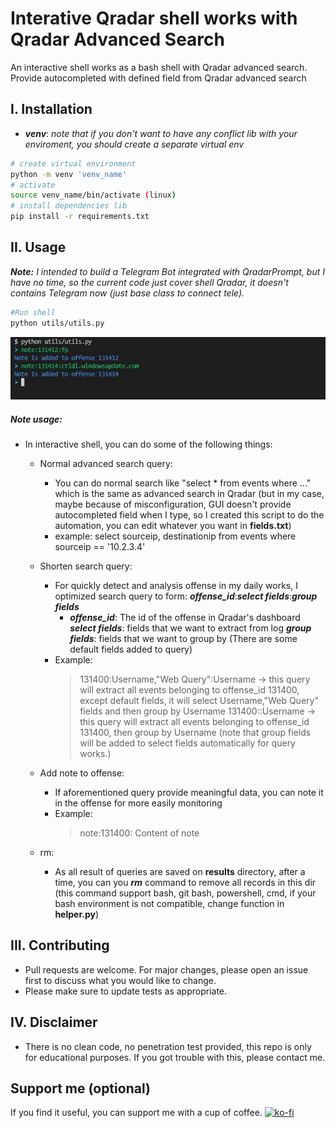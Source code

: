 # Interative Qradar shell works with Qradar Advanced Search

 An interactive shell works as a bash shell with Qradar advanced search. Provide autocompleted with defined field from Qradar advanced search

## I. Installation

- ***venv***:
    *note that if you don't want to have any conflict lib with your enviroment, you should create a separate virtual env*

```bash
# create virtual environment
python -m venv 'venv_name'
# activate
source venv_name/bin/activate (linux)
# install dependencies lib
pip install -r requirements.txt
```
## II. Usage
***Note:*** *I intended to build a Telegram Bot integrated with QradarPrompt, but I have no time, so the current code just cover shell Qradar, it doesn't contains Telegram now (just base class to connect tele).*
```bash
#Run shell
python utils/utils.py
```
![plot](./images/shell.jpg)

##### Note usage:
- In interactive shell, you can do some of the following things:
    + Normal advanced search query: 
        + You can do normal search like "select * from events where ..." which is the same as advanced search in Qradar (but in my case, maybe because of misconfiguration, GUI doesn't provide autocompleted field when I type, so I created this script to do the automation, you can edit whatever you want in **fields.txt**)
        + example: select sourceip, destinationip from events where sourceip == '10.2.3.4'
    + Shorten search query:
        + For quickly detect and analysis offense in my daily works, I optimized search query to form:
         ***offense_id***:***select fields***:***group fields***
            * ***offense_id***: The id of the offense in Qradar's dashboard 
              ***select fields***: fields that we want to extract from log
              ***group fields***: fields that we want to group by
                (There are some default fields added to query)
        + Example:
            > 131400:Username,"Web Query":Username -> this query will extract all events belonging to offense_id 131400, except default fields, it will select Username,"Web Query" fields and then group by Username
            > 131400::Username -> this query will extract all events belonging to offense_id 131400, then group by Username (note that group fields will be added to select fields automatically for query works.)
    + Add note to offense:
        + If aforementioned query provide meaningful data, you can note it in the offense for more easily monitoring
        + Example: 
            > note:131400: Content of note

    + rm:
        + As all result of queries are saved on **results** directory, after a time, you can you ***rm*** command to remove all records in this dir (this command support bash, git bash, powershell, cmd, if your bash environment is not compatible, change function in **helper.py**) 

## III. Contributing

- Pull requests are welcome. For major changes, please open an issue first
to discuss what you would like to change.
- Please make sure to update tests as appropriate.
## IV. Disclaimer
- There is no clean code, no penetration test provided, this repo is only for educational purposes. If you got trouble with this, please contact me.
## Support me (optional)
If you find it useful, you can support me with a cup of coffee.
[![ko-fi](https://ko-fi.com/img/githubbutton_sm.svg)](https://ko-fi.com/Y8Y2123O0D)
